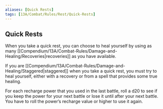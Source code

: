 ```yaml
---
aliases: [Quick Rests]
tags: [13A/Combat/Rules/Rest/Quick-Rests]
---
```


## Quick Rests

When you take a quick rest, you can choose to heal yourself by using as many [[Compendium/13A/Combat-Rules/Damage-and-Healing/Recoveries|recoveries]] as you have available.

If you are [[Compendium/13A/Combat-Rules/Damage-and-Healing/Staggered|staggered]] when you take a quick rest, you must try to heal yourself, either with a recovery or from a spell that provides some true healing.

For each recharge power that you used in the last battle, roll a d20 to see if you keep the power for your next battle or lose it until after your next battle. You have to roll the power’s recharge value or higher to use it again.